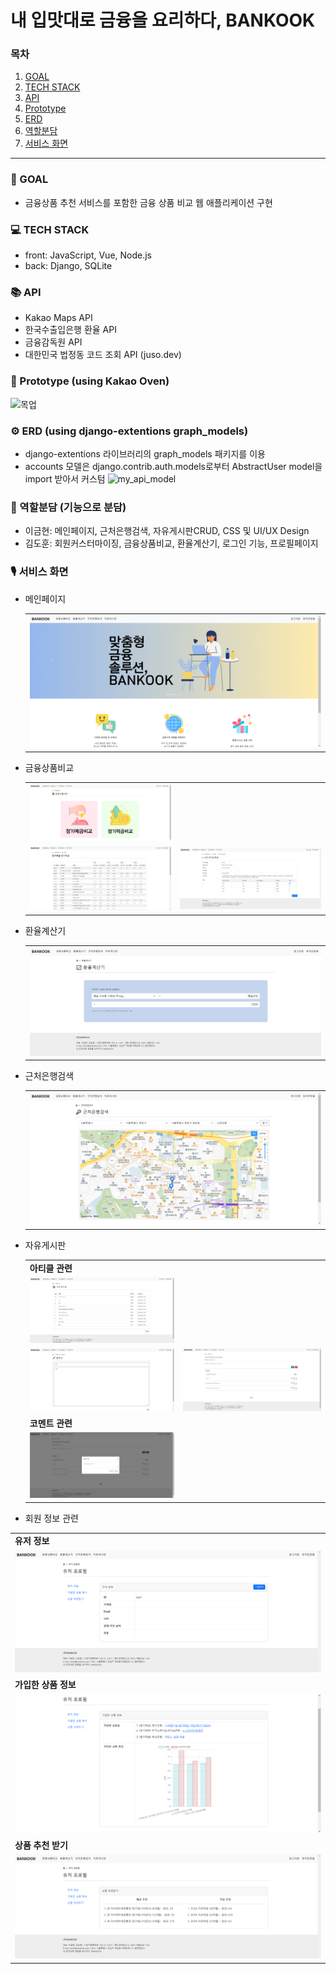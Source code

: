 # 내 입맛대로 금융을 요리하다, BANKOOK


### 목차
1. [GOAL](#oal)
2. [TECH STACK](#tech-stack)
3. [API](#api)
4. [Prototype](#prototype)
5. [ERD](#erd)
6. [역할분담](#역할분담)
7. [서비스 화면](#서비스-화면)
---

### 📌 GOAL
- 금융상품 추천 서비스를 포함한 금융 상품 비교 웹 애플리케이션 구현

### 💻 TECH STACK
- front: JavaScript, Vue, Node.js
- back: Django, SQLite

### 📚 API
* Kakao Maps API
* 한국수출입은행 환율 API
* 금융감독원 API
* 대한민국 법정동 코드 조회 API (juso.dev)

### 🎨 Prototype (using Kakao Oven)
![목업](https://github.com/goldbutnew/BANKOOK/assets/149566915/b26b22fe-07b7-425e-b8f7-6cef77701015)


### ⚙ ERD (using django-extentions graph_models)
* django-extentions 라이브러리의 graph_models 패키지를 이용
* accounts 모델은 django.contrib.auth.models로부터 AbstractUser model을 import 받아서 커스텀
![my_api_model](https://github.com/goldbutnew/BANKOOK/assets/149566915/b96b6580-547b-452f-9cd5-822f6319690b)


### 👫 역할분담 (기능으로 분담)
* 이금현: 메인페이지, 근처은행검색, 자유게시판CRUD, CSS 및 UI/UX Design
* 김도훈: 회원커스터마이징, 금융상품비교, 환율계산기, 로그인 기능, 프로필페이지

### 🎙 서비스 화면
* 메인페이지
  <table>
    <tr>
      <td>
        <img src="img/bankook_main.png" width="100%" />
      </td>
    </tr>
  </table>

* 금융상품비교
  <table>
    <tr>
      <td>
        <img src="img/bankook_compare.png" width="100%" />
      </td>
    </tr>
    <tr>
      <td>
        <img src="img/bankook_compare_saving.png" width="100%" />
      </td>
      <td>
        <img src="img/bankook_compare_join.png" width="100%" />
      </td>
    </tr>
  </table>

* 환율계산기
  <table>
    <tr>
      <td>
        <img src="img/bankook_exchange.png" width="100%" />
      </td>
    </tr>
  </table>

* 근처은행검색
  <table>
    <tr>
      <td>
        <img src="img/bankook_map.png" width="100%" />
      </td>
    </tr>
  </table>

* 자유게시판
  <table>
    <tr>
      <td>
        <strong>아티클 관련</strong>
      </td>
    </tr>
    <tr>
      <td>
        <img src="img/bankook_community.png" width="100%" />
      </td>
    </tr>
    <tr></tr>
    <tr>
      <td>
        <img src="img/bankook_community_create.png" width="100%" />
      </td>
      <td>
        <img src="img/bankook_community_detail.png" width="100%" />
      </td>
    </tr>
    <tr>
      <td>
        <strong>코멘트 관련</strong>
      </td>
    </tr>
    <tr>
      <td>
        <img src="img/bankook_community_comment.png" width="100%" />
      </td>
    </tr>
  </table>

* 회원 정보 관련
<table>
  <tr>
    <td>
      <strong>유저 정보</strong>
    </td>
  </tr>
  <tr>
    <td>
      <img src="img/bankook_user.png" width="100%" />
    </td>
  </tr>
  <tr>
    <td>
      <strong>가입한 상품 정보</strong>
    </td>
  </tr>
  <tr>
    <td>
      <img src="img/bankook_user_join.png" width="100%" />
    </td>
  </tr>
  <tr>
    <td>
      <strong>상품 추천 받기</strong>
    </td>
  </tr>
  <tr>
    <td>
      <img src="img/bankook_user_recommend.png" width="100%" />
    </td>
  </tr>
</table>
